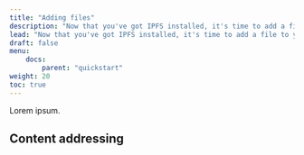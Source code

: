 ```yaml
---
title: "Adding files"
description: "Now that you've got IPFS installed, it's time to add a file to your node!"
lead: "Now that you've got IPFS installed, it's time to add a file to your node!"
draft: false
menu:
    docs:
        parent: "quickstart"
weight: 20
toc: true
---
```


Lorem ipsum.

## Content addressing

